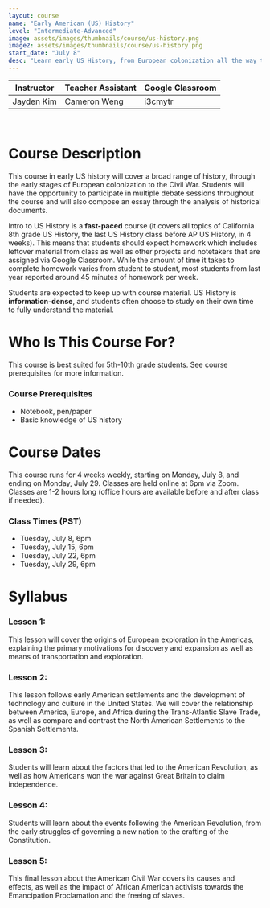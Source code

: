 ```yaml
---
layout: course
name: "Early American (US) History"
level: "Intermediate-Advanced"
image: assets/images/thumbnails/course/us-history.png
image2: assets/images/thumbnails/course/us-history.png
start_date: "July 8"
desc: "Learn early US History, from European colonization all the way to the Civil War!"
---
```

<link rel="stylesheet" href="assets/css/table.css">
<table class="styled-table">
    <thead>
        <tr>
            <th>Instructor</th>
            <th>Teacher Assistant</th>
            <th>Google Classroom</th>
        </tr>
    </thead>
    <tbody>
        <tr>
            <td>Jayden Kim</td>
            <td>Cameron Weng</td>
            <td>i3cmytr</td>
        </tr>
    </tbody>
</table>
<br/>

# Course Description

This course in early US history will cover a broad range of history, through the early stages of European colonization to the Civil War. Students will have the opportunity to participate in multiple debate sessions throughout the course and will also compose an essay through the analysis of historical documents.

Intro to US History is a **fast-paced** course (it covers all topics of California 8th grade US History, the last US History class before AP US History, in 4 weeks). This means that students should expect homework which includes leftover material from class as well as other projects and notetakers that are assigned via Google Classroom. While the amount of time it takes to complete homework varies from student to student, most students from last year reported around 45 minutes of homework per week.

Students are expected to keep up with course material. US History is **information-dense**, and students often choose to study on their own time to fully understand the material.

# Who Is This Course For?

This course is best suited for 5th-10th grade students. See course prerequisites for more information.

### Course Prerequisites

- Notebook, pen/paper
- Basic knowledge of US history

# Course Dates

This course runs for 4 weeks weekly, starting on Monday, July 8, and ending on Monday, July 29. Classes are held online at 6pm via Zoom. Classes are 1-2 hours long (office hours are available before and after class if needed).

### Class Times (PST)

- Tuesday, July 8, 6pm
- Tuesday, July 15, 6pm
- Tuesday, July 22, 6pm
- Tuesday, July 29, 6pm

# Syllabus

### Lesson 1:

This lesson will cover the origins of European exploration in the Americas, explaining the primary motivations for discovery and expansion as well as means of transportation and exploration.

### Lesson 2:

This lesson follows early American settlements and the development of technology and culture in the United States. We will cover the relationship between America, Europe, and Africa during the Trans-Atlantic Slave Trade, as well as compare and contrast the North American Settlements to the Spanish Settlements.

### Lesson 3:

Students will learn about the factors that led to the American Revolution, as well as how Americans won the war against Great Britain to claim independence.

### Lesson 4:

Students will learn about the events following the American Revolution, from the early struggles of governing a new nation to the crafting of the Constitution.

### Lesson 5:

This final lesson about the American Civil War covers its causes and effects, as well as the impact of African American activists towards the Emancipation Proclamation and the freeing of slaves.
